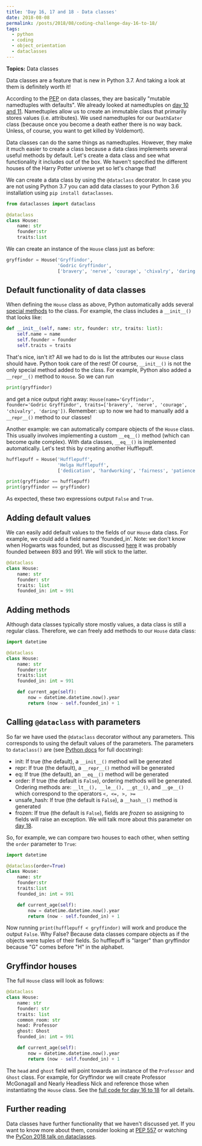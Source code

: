 ```yaml
---
title: 'Day 16, 17 and 18 - Data classes'
date: 2018-08-08
permalink: /posts/2018/08/coding-challenge-day-16-to-18/
tags:
  - python
  - coding
  - object_orientation
  - dataclasses
---
```


**Topics:** Data classes

Data classes are a feature that is new in Python 3.7. And taking a look at them is definitely worth it!

According to the [PEP](https://www.python.org/dev/peps/pep-0557/) on data classes, they are basically "mutable namedtuples with defaults". We already looked at namedtuples on [day 10 and 11](http://www.alpopkes.com/posts/2018/08/coding-challenge-day-10-and-11/). Namedtuples allow us to create an immutable class that primarily stores values (i.e. attributes). We used namedtuples for our ```DeathEater``` class (because once you become a death eather there is no way back. Unless, of course, you want to get killed by Voldemort).    
    
Data classes can do the same things as namedtuples. However, they make it much easier to create a class because a data class implements several useful methods by default. Let's create a data class and see what functionality it includes out of the box. We haven't specified the different houses of the Harry Potter universe yet so let's change that!

We can create a data class by using the ```@dataclass``` decorator. In case you are not using Python 3.7 you can add data classes to your Python 3.6 installation using ```pip install dataclasses```.

```python
from dataclasses import dataclass

@dataclass
class House:
    name: str
    founder:str
    traits:list
```

We can create an instance of the ```House``` class just as before:

```python
gryffindor = House('Gryffindor',
                   'Godric Gryffindor',
                   ['bravery', 'nerve', 'courage', 'chivalry', 'daring'])
```

## Default functionality of data classes

When defining the ```House``` class as above, Python automatically adds several [special methods](https://docs.python.org/3/glossary.html#term-special-method) to the class. For example, the class includes a ```__init__()``` that looks like:

```python
def __init__(self, name: str, founder: str, traits: list):
    self.name = name
    self.founder = founder
    self.traits = traits
```

That's nice, isn't it? All we had to do is list the attributes our ```House``` class should have. Python took care of the rest! Of course, ```__init__()``` is not the only special method added to the class. For example, Python also added a ```__repr__()``` method to ```House```. So we can run 

```python
print(gryffindor)
```

and get a nice output right away: ```House(name='Gryffindor', founder='Godric Gryffindor', traits=['bravery', 'nerve', 'courage', 'chivalry', 'daring'])```. Remember: up to now we had to manually add a ```__repr__()``` method to our classes!   
   
Another example: we can automatically compare objects of the ```House``` class. This usually involves implementing a custom ```__eq__()``` method (which can become quite complex). With data classes, ```__eq__()``` is implemented automatically. Let's test this by creating another Hufflepuff.

```python
hufflepuff = House('Hufflepuff',
                   'Helga Hufflepuff',
                   ['dedication', 'hardworking', 'fairness', 'patience', 'kindness', 'tolerance', 'loyalty'])

print(gryffindor == hufflepuff)
print(gryffindor == gryffindor)
```

As expected, these two expressions output ```False``` and ```True```. 


## Adding default values

We can easily add default values to the fields of our ```House``` data class. For example, we could add a field named 'founded_in'. Note: we don't know when Hogwarts was founded, but as discussed [here]() it was probably founded between 893 and 991. We will stick to the latter.

```python
@dataclass
class House:
    name: str
    founder: str
    traits: list
    founded_in: int = 991
```

## Adding methods

Although data classes typically store mostly values, a data class is still a regular class. Therefore, we can freely add methods to our ```House``` data class:

```python
import datetime

@dataclass
class House:
    name: str
    founder:str
    traits:list
    founded_in: int = 991

    def current_age(self):
        now = datetime.datetime.now().year
        return (now - self.founded_in) + 1
```

## Calling ```@dataclass``` with parameters

So far we have used the ```@dataclass``` decorator without any parameters. This corresponds to using the default values of the parameters. The parameters to ```dataclass()``` are (see [Python docs](https://docs.python.org/3/library/dataclasses.html) for full docstring):    
   
- init: If true (the default), a ```__init__()``` method will be generated   
- repr: If true (the default), a ```__repr__()``` method will be generated   
- eq: If true (the default), an ```__eq__()``` method will be generated   
- order: If true (the default is ```False```), ordering methods will be generated. Ordering methods are: ```__lt__(), __le__(), __gt__()```, and ```__ge__()``` which correspond to the operators ```<, <=, >, >= ```   
- unsafe_hash: If true (the default is ```False```), a ```__hash__()``` method is generated   
- frozen: If true (the default is ```False```), fields are *frozen* so assigning to fields will raise an exception. We will talk more about this parameter on [day 18](http://www.alpopkes.com/posts/2018/08/coding-challenge-day-18/).     
   
So, for example, we can compare two houses to each other, when setting the ```order``` parameter to ```True```:

```python
import datetime

@dataclass(order=True)
class House:
    name: str
    founder:str
    traits:list
    founded_in: int = 991

    def current_age(self):
        now = datetime.datetime.now().year
        return (now - self.founded_in) + 1
```

Now running ```print(hufflepuff < gryffindor)``` will work and produce the output ```False```. Why False? Because data classes compare objects as if the objects were tuples of their fields. So hufflepuff is "larger" than gryffindor because "G" comes before "H" in the alphabet.


## Gryffindor houses

The full ```House``` class will look as follows: 

```python
@dataclass
class House:
    name: str
    founder: str
    traits: list
    common_room: str
    head: Professor
    ghost: Ghost
    founded_in: int = 991

    def current_age(self):
        now = datetime.datetime.now().year
        return (now - self.founded_in) + 1
```

The ```head``` and ```ghost``` field will point towards an instance of the ```Professor``` and ```Ghost``` class. For example, for Gryffindor we will create Professor McGonagall and Nearly Headless Nick and reference those when instantiating the ```House``` class. See the [full code for day 16 to 18](https://github.com/zotroneneis/harry_potter_universe/blob/master/code_per_day/day_16_to_18.py) for all details.



## Further reading

Data classes have further functionality that we haven't discussed yet. If you want to know more about them, consider looking at [PEP 557](https://www.python.org/dev/peps/pep-0557/) or watching the [PyCon 2018 talk on dataclasses](https://www.youtube.com/watch?v=T-TwcmT6Rcw).

